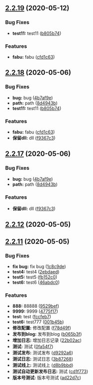 ## [2.2.19](https://github.com/xxf1110/webpack-react/compare/v2.2.17...v2.2.19) (2020-05-12)


### Bug Fixes

* **test11:** test11 ([b805b74](https://github.com/xxf1110/webpack-react/commit/b805b74bc66a3382b7ecb84af694cffbf4d68c41))


### Features

* **fabu:** fabu ([cfd1c63](https://github.com/xxf1110/webpack-react/commit/cfd1c636093e9f3c9c0c34ab46aae73dbef5d9f7))



## [2.2.18](https://github.com/xxf1110/webpack-react/compare/v2.2.12...v2.2.18) (2020-05-06)


### Bug Fixes

* **bug:** bug ([4b7af9e](https://github.com/xxf1110/webpack-react/commit/4b7af9e7feffcc734e3f685ac92ef1843bab6ca3))
* **path:** path ([8d4943b](https://github.com/xxf1110/webpack-react/commit/8d4943b4c0caa5064e0e8677fdd2d6196d882c4f))
* **test11:** test11 ([b805b74](https://github.com/xxf1110/webpack-react/commit/b805b74bc66a3382b7ecb84af694cffbf4d68c41))


### Features

* **fabu:** fabu ([cfd1c63](https://github.com/xxf1110/webpack-react/commit/cfd1c636093e9f3c9c0c34ab46aae73dbef5d9f7))
* **保留dll:** dll ([f9367c3](https://github.com/xxf1110/webpack-react/commit/f9367c3d8b0a0d4737026213d59718fe626b4295))



## [2.2.17](https://github.com/xxf1110/webpack-react/compare/v2.2.12...v2.2.17) (2020-05-06)


### Bug Fixes

* **bug:** bug ([4b7af9e](https://github.com/xxf1110/webpack-react/commit/4b7af9e7feffcc734e3f685ac92ef1843bab6ca3))
* **path:** path ([8d4943b](https://github.com/xxf1110/webpack-react/commit/8d4943b4c0caa5064e0e8677fdd2d6196d882c4f))


### Features

* **保留dll:** dll ([f9367c3](https://github.com/xxf1110/webpack-react/commit/f9367c3d8b0a0d4737026213d59718fe626b4295))



## [2.2.12](https://github.com/xxf1110/webpack-react/compare/v2.2.11...v2.2.12) (2020-05-05)



## [2.2.11](https://github.com/xxf1110/webpack-react/compare/22b02ac6be09ec1e634891fdeff07191c0242a98...v2.2.11) (2020-05-05)


### Bug Fixes

* **fix bug:** fix bug ([1c8c9de](https://github.com/xxf1110/webpack-react/commit/1c8c9deba9c49a8ef722b7444f922492c1ea56f1))
* **test4:** test4 ([2ebdaed](https://github.com/xxf1110/webpack-react/commit/2ebdaedc3b6805acaa07beb41851227b793d72f2))
* **test5:** test5 ([fb152c0](https://github.com/xxf1110/webpack-react/commit/fb152c018a6173e89a735716524c1264dfd5edee))
* **test6:** test6 ([46abdc0](https://github.com/xxf1110/webpack-react/commit/46abdc01ca58cd46b870f1e6ee5074cfcaae98c9))


### Features

* **888:** 88888 ([9529bef](https://github.com/xxf1110/webpack-react/commit/9529bef782337b4e270c344b9c23e77ecfffb49d))
* **9999:** 9999 ([4775f17](https://github.com/xxf1110/webpack-react/commit/4775f17aa9ea2f2c499b139849e6f1ed3135efd8))
* **test:** test ([fccfeb7](https://github.com/xxf1110/webpack-react/commit/fccfeb755db7ec5fec6459da585e60afbb869a72))
* **test6:** test777 ([001b45b](https://github.com/xxf1110/webpack-react/commit/001b45b28087a5e2910f1e9e849aa3f87e57d8d3))
* **修改配置:** 修改配置 ([f78d49f](https://github.com/xxf1110/webpack-react/commit/f78d49fa70286556f2b0d2fd560d8291c0559288))
* **发布到blog:** 发布到blog ([b065b3f](https://github.com/xxf1110/webpack-react/commit/b065b3f0d0706e163447d38d9704251108f143cb))
* **增加日志:** 增加日志记录 ([22b02ac](https://github.com/xxf1110/webpack-react/commit/22b02ac6be09ec1e634891fdeff07191c0242a98))
* **测试:** 测试 ([0fa54f7](https://github.com/xxf1110/webpack-react/commit/0fa54f74e9989dd26e30fa09769bd7c87029e01c))
* **测试发布:** 测试发布 ([d9292a6](https://github.com/xxf1110/webpack-react/commit/d9292a6deb915c77ae26c5c708192c1a9bc609e2))
* **测试日志:** 测试日志 ([3b87268](https://github.com/xxf1110/webpack-react/commit/3b8726836a2b6d47cb5aaaa27fb4db237ee1475c))
* **测试线上:** 测试线上 ([d8b9bbd](https://github.com/xxf1110/webpack-react/commit/d8b9bbd53cb463be849226e7d4e29961e7faec49))
* **测试自动更新发布日志:** 测试 ([cd1f773](https://github.com/xxf1110/webpack-react/commit/cd1f77304ca33748f708f26383b5f773ab93fb73))
* **版本号测试:** 版本号测试 ([ad22d7c](https://github.com/xxf1110/webpack-react/commit/ad22d7c9d182d76119f9da897a9cd687f0ab4eb7))




